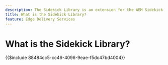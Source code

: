 ```yaml
---
description: The Sidekick Library is an extension for the AEM Sidekick that enables developers to create UI-driven tooling for content authors. It includes a built-in blocks plugin that can display a list of all blocks to authors in an intuitive manner, removing the need for authors to remember or search for every variation of a block. Developers can also write their own plugins for the sidekick library.
title: What is the Sidekick Library?
feature: Edge Delivery Services
---
```

# What is the Sidekick Library?

{{$include 88484cc5-cc46-4096-9eae-f5dc47bd4004}}
